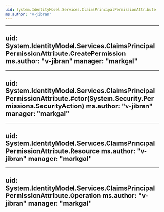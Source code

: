 ```yaml
---
uid: System.IdentityModel.Services.ClaimsPrincipalPermissionAttribute
ms.author: "v-jibran"
---
```


---
uid: System.IdentityModel.Services.ClaimsPrincipalPermissionAttribute.CreatePermission
ms.author: "v-jibran"
manager: "markgal"
---

---
uid: System.IdentityModel.Services.ClaimsPrincipalPermissionAttribute.#ctor(System.Security.Permissions.SecurityAction)
ms.author: "v-jibran"
manager: "markgal"
---

---
uid: System.IdentityModel.Services.ClaimsPrincipalPermissionAttribute.Resource
ms.author: "v-jibran"
manager: "markgal"
---

---
uid: System.IdentityModel.Services.ClaimsPrincipalPermissionAttribute.Operation
ms.author: "v-jibran"
manager: "markgal"
---
